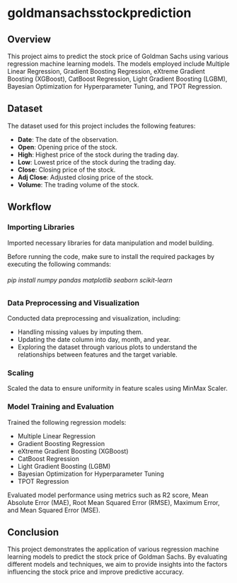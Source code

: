 # goldmansachsstockprediction

## Overview

This project aims to predict the stock price of Goldman Sachs using various regression machine learning models. The models employed include Multiple Linear Regression, Gradient Boosting Regression, eXtreme Gradient Boosting (XGBoost), CatBoost Regression, Light Gradient Boosting (LGBM), Bayesian Optimization for Hyperparameter Tuning, and TPOT Regression.

## Dataset

The dataset used for this project includes the following features:
  - **Date**: The date of the observation.
  - **Open**: Opening price of the stock.
  - **High**: Highest price of the stock during the trading day.
  - **Low**: Lowest price of the stock during the trading day.
  - **Close**: Closing price of the stock.
  - **Adj Close**: Adjusted closing price of the stock.
  - **Volume**: The trading volume of the stock.

## Workflow

### Importing Libraries

Imported necessary libraries for data manipulation and model building.

Before running the code, make sure to install the required packages by executing the following commands:

###### pip install numpy pandas matplotlib seaborn scikit-learn

### Data Preprocessing and Visualization

Conducted data preprocessing and visualization, including:
  - Handling missing values by imputing them.
  - Updating the date column into day, month, and year.
  - Exploring the dataset through various plots to understand the relationships between features and the target variable.

### Scaling

Scaled the data to ensure uniformity in feature scales using MinMax Scaler.

### Model Training and Evaluation

 Trained the following regression models:
 
  - Multiple Linear Regression
  - Gradient Boosting Regression
  - eXtreme Gradient Boosting (XGBoost)
  - CatBoost Regression
  - Light Gradient Boosting (LGBM)
  - Bayesian Optimization for Hyperparameter Tuning
  - TPOT Regression
    
Evaluated model performance using metrics such as R2 score, Mean Absolute Error (MAE), Root Mean Squared Error (RMSE), Maximum Error, and Mean Squared Error (MSE).

## Conclusion

This project demonstrates the application of various regression machine learning models to predict the stock price of Goldman Sachs. By evaluating different models and techniques, we aim to provide insights into the factors influencing the stock price and improve predictive accuracy.

  
